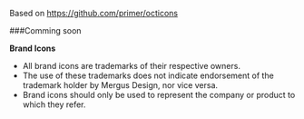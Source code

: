 Based on https://github.com/primer/octicons

###Comming soon


**Brand Icons**

 - All brand icons are trademarks of their respective owners.
 - The use of these trademarks does not indicate endorsement of the trademark holder by Mergus Design, nor vice versa.
 - Brand icons should only be used to represent the company or product to which they refer.